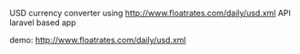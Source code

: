 USD currency converter using http://www.floatrates.com/daily/usd.xml API
laravel based app

demo: http://www.floatrates.com/daily/usd.xml
